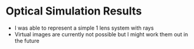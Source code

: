 # Optical Simulation Results

* I was able to represent a simple 1 lens system with rays
* Virtual images are currently not possible but I might work them out in the future
